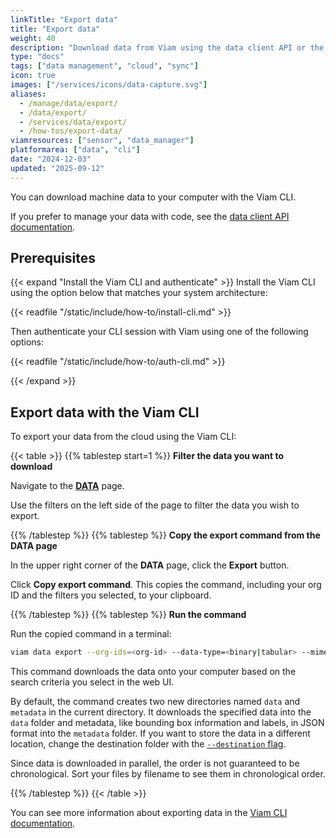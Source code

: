```yaml
---
linkTitle: "Export data"
title: "Export data"
weight: 40
description: "Download data from Viam using the data client API or the CLI."
type: "docs"
tags: ["data management", "cloud", "sync"]
icon: true
images: ["/services/icons/data-capture.svg"]
aliases:
  - /manage/data/export/
  - /data/export/
  - /services/data/export/
  - /how-tos/export-data/
viamresources: ["sensor", "data_manager"]
platformarea: ["data", "cli"]
date: "2024-12-03"
updated: "2025-09-12"
---
```


You can download machine data to your computer with the Viam CLI.

If you prefer to manage your data with code, see the [data client API documentation](/dev/reference/apis/data-client/).

## Prerequisites

{{< expand "Install the Viam CLI and authenticate" >}}
Install the Viam CLI using the option below that matches your system architecture:

{{< readfile "/static/include/how-to/install-cli.md" >}}

Then authenticate your CLI session with Viam using one of the following options:

{{< readfile "/static/include/how-to/auth-cli.md" >}}

{{< /expand >}}

## Export data with the Viam CLI

To export your data from the cloud using the Viam CLI:

{{< table >}}
{{% tablestep start=1 %}}
**Filter the data you want to download**

Navigate to the [**DATA**](https://app.viam.com/data/view) page.

Use the filters on the left side of the page to filter the data you wish to export.

{{% /tablestep %}}
{{% tablestep %}}
**Copy the export command from the DATA page**

In the upper right corner of the **DATA** page, click the **Export** button.

Click **Copy export command**.
This copies the command, including your org ID and the filters you selected, to your clipboard.

{{% /tablestep %}}
{{% tablestep %}}
**Run the command**

Run the copied command in a terminal:

```sh {class="command-line" data-prompt="$"}
viam data export --org-ids=<org-id> --data-type=<binary|tabular> --mime-types=<mime types> --destination=.
```

This command downloads the data onto your computer based on the search criteria you select in the web UI.

By default, the command creates two new directories named `data` and `metadata` in the current directory.
It downloads the specified data into the `data` folder and metadata, like bounding box information and labels, in JSON format into the `metadata` folder.
If you want to store the data in a different location, change the destination folder with the [`--destination` flag](/dev/tools/cli/#named-arguments).

Since data is downloaded in parallel, the order is not guaranteed to be chronological.
Sort your files by filename to see them in chronological order.

{{% /tablestep %}}
{{< /table >}}

You can see more information about exporting data in the [Viam CLI documentation](/dev/tools/cli/#data).
